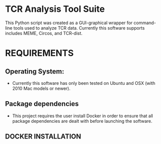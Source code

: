 # TCR Analysis Tool Suite

This Python script was created as a GUI-graphical wrapper for command-line tools
used to analyze TCR data. Currently this software supports includes MEME, Circos,
and TCR-dist.

# REQUIREMENTS

## Operating System:
 - Currently this software has only been tested on Ubuntu and OSX (with 2010 Mac models or newer).

## Package dependencies
 - This project requires the user install Docker in order to ensure that all package
   dependencies are dealt with before launching the software.

## DOCKER INSTALLATION


